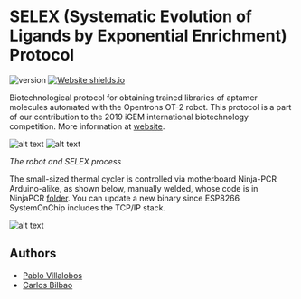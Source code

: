 # SELEX (Systematic Evolution of Ligands by Exponential Enrichment) Protocol 
![version](https://img.shields.io/badge/version-1-blue.svg?cacheSeconds=2592000) 
[![Website shields.io](https://img.shields.io/website-up-down-green-red/http/shields.io.svg)](https://2019.igem.org/Team:MADRID_UCM/Landing)

Biotechnological protocol for obtaining trained libraries of aptamer molecules automated with the Opentrons OT-2 robot.
This protocol is a part of our contribution to the 2019 iGEM international biotechnology competition. More information at <a href = "https://2019.igem.org/Team:MADRID_UCM/Landing">website</a>.

![alt text](https://github.com/Zildj1an/SELEX/blob/master/img/robot.png)
![alt text](https://github.com/Zildj1an/SELEX/blob/master/img/aptameros.png)

_The robot and SELEX process_

The small-sized thermal cycler is controlled via motherboard Ninja-PCR Arduino-alike, as shown below, manually welded, whose code is in NinjaPCR [folder](https://github.com/Zildj1an/SELEX/tree/master/NinjaPCR). You can update a new binary since ESP8266 SystemOnChip includes the TCP/IP stack.

![alt text](https://github.com/Zildj1an/SELEX/blob/master/img/ninja.png)


## Authors
* [Pablo Villalobos](https://github.com/pablo-vs)
* [Carlos Bilbao](https://github.com/Zildj1an)

